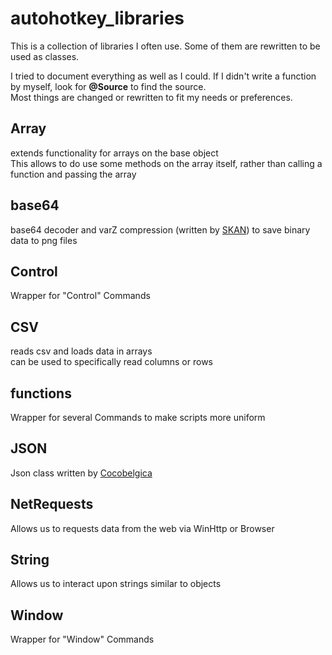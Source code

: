 # autohotkey_libraries
 
This is a collection of libraries I often use. Some of them are rewritten to be used as classes.

I tried to document everything as well as I could. If I didn't write a function by myself, look for **@Source** to find the source.  
Most things are changed or rewritten to fit my needs or preferences.

## Array

extends functionality for arrays on the base object  
This allows to do use some methods on the array itself, rather than calling a function and passing the array

## base64

base64 decoder and varZ compression (written by [SKAN](https://autohotkey.com/board/topic/85709-base64enc-base64dec-base64-encoder-decoder/)) to save binary data to png files

## Control

Wrapper for "Control" Commands

## CSV

reads csv and loads data in arrays  
can be used to specifically read columns or rows

## functions

Wrapper for several Commands to make scripts more uniform

## JSON

Json class written by [Cocobelgica](https://github.com/cocobelgica/AutoHotkey-JSON)

## NetRequests

Allows us to requests data from the web via WinHttp or Browser

## String

Allows us to interact upon strings similar to objects

## Window

Wrapper for "Window" Commands